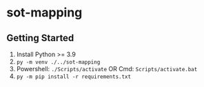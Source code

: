 # sot-mapping

## Getting Started

1) Install Python >= 3.9
1) `py -m venv ./../sot-mapping`
1) Powershell: `./Scripts/activate` OR Cmd: `Scripts/activate.bat`
1) `py -m pip install -r requirements.txt`